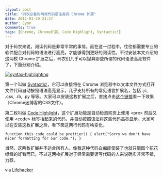 ```yaml
---
layout: post
title: "码农必备的两枚代码语法高亮 Chrome 扩展"
date: 2011-03-20 21:37
author: Eyon
comments: true
tags: [Chrome, Chrome扩展, Code Highlight, Syntaxtic!]
---
```

对于码农来说，阅读代码是非常平常的事情。而在这一过程中，往往都需要专业的软件配合对代码的语法进行高亮，才能够得到更好的阅读性。不过安装本文介绍的这两枚 Chrome 扩展之后，码农们几乎可以抛弃那些所谓的代码语法高亮软件了，下面分别介绍。

<a href="http://img.chromi.org/2011/03/syntax-highlighting.jpg">![](http://img.chromi.org/2011/03/syntax-highlighting.jpg "syntax-highlighting")</a>

第一个叫做  [Syntaxtic!](https://chrome.google.com/extensions/detail/cgjalgdhmbpaacnnejmodfinclbdgaci)，它可以直接将在 Chrome 浏览器中以文本文件方式打开文件代码自动按照语法高亮显示，几乎支持所有的常见语言扩展名，包括 .js, .css, .rb, .py 等等。大家可以安装这枚扩展之后，直接点击[这个链接](http://www.chromi.org/wp-content/themes/inove/style.css)看一下效果（Chrome迷博客的CSS文件）。

第二枚叫做 [Code Highlight](https://chrome.google.com/extensions/detail/ljgkhjkajfkphkgndbhokcoglecihaia)，这个扩展功能是自动检测网页上使用 &lt;pre&gt; 然后又使用 &lt;code&gt; 标签括起来的代码，并自动按照语法将这些代码高亮显示。大家可以在安装这枚扩展之后，看下面这两行代码有啥变化。



`function this_code_could_be_prettier() {
    alert("Sorry we don't have nicer formatting for our code.");
}`


当然，这两枚扩展并不适合所有人，像我这种代码白痴即使装了也就只能图个花花绿绿的好看而已，不过这两枚扩展对于经常需要读写代码的人来说确实非常不错，力荐。

via [Lifehacker](http://lifehacker.com/#!5783457/how-to-add-syntax-highlighting-to-google-chrome)


